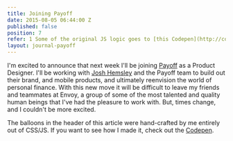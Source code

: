 ```yaml
---
title: Joining Payoff
date: 2015-08-05 06:44:00 Z
published: false
position: 7
refer: 1 Some of the original JS logic goes to [this Codepen](http://codepen.io/Bergability/pen/EjRRXx).
layout: journal-payoff
---
```


I'm excited to announce that next week I'll be joining [Payoff](https://www.payoff.com/) as a Product Designer. I'll be working with [Josh Hemsley](https://twitter.com/joshhemsley) and the Payoff team to build out their brand, and mobile products, and ultimately reenvision the world of personal finance. With this new move it will be difficult to leave my friends and teammates at Envoy, a group of some of the most talented and quality human beings that I've had the pleasure to work with. But, times change, and I couldn't be more excited.

The balloons in the header of this article were hand-crafted by me entirely out of CSS/JS. If you want to see how I made it, check out the [Codepen](http://codepen.io/jchoura/pen/vOvrJv).
